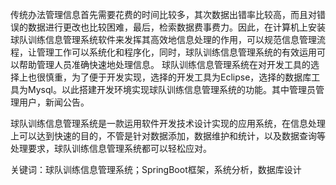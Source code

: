 传统办法管理信息首先需要花费的时间比较多，其次数据出错率比较高，而且对错误的数据进行更改也比较困难，最后，检索数据费事费力。因此，在计算机上安装球队训练信息管理系统软件来发挥其高效地信息处理的作用，可以规范信息管理流程，让管理工作可以系统化和程序化，同时，球队训练信息管理系统的有效运用可以帮助管理人员准确快速地处理信息。
球队训练信息管理系统在对开发工具的选择上也很慎重，为了便于开发实现，选择的开发工具为Eclipse，选择的数据库工具为Mysql。以此搭建开发环境实现球队训练信息管理系统的功能。其中管理员管理用户，新闻公告。

球队训练信息管理系统是一款运用软件开发技术设计实现的应用系统，在信息处理上可以达到快速的目的，不管是针对数据添加，数据维护和统计，以及数据查询等处理要求，球队训练信息管理系统都可以轻松应对。

关键词：球队训练信息管理系统；SpringBoot框架，系统分析，数据库设计
